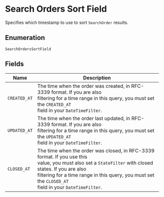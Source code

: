 <!-- Optimized: 2025-10-06 -->
<!-- RPM: 1.6.2.1.1.6.2.1_search-orders-sort-field_20251006 -->
<!-- Session: E2E RPM DNA Application -->
<!-- AOM: RND (Reggie & Dro) -->
<!-- COI: TECHNOLOGY -->
<!-- RPM: HIGH -->
<!-- ACTION: BUILD -->

# Search Orders Sort Field

Specifies which timestamp to use to sort `SearchOrder` results.

## Enumeration

`SearchOrdersSortField`

## Fields

| Name | Description |
|  --- | --- |
| `CREATED_AT` | The time when the order was created, in RFC-3339 format. If you are also<br>filtering for a time range in this query, you must set the `CREATED_AT`<br>field in your `DateTimeFilter`. |
| `UPDATED_AT` | The time when the order last updated, in RFC-3339 format. If you are also<br>filtering for a time range in this query, you must set the `UPDATED_AT`<br>field in your `DateTimeFilter`. |
| `CLOSED_AT` | The time when the order was closed, in RFC-3339 format. If you use this<br>value, you must also set a `StateFilter` with closed states. If you are also<br>filtering for a time range in this query, you must set the `CLOSED_AT`<br>field in your `DateTimeFilter`. |

